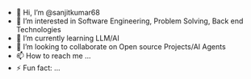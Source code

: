 - 👋 Hi, I’m @sanjitkumar68
- 👀 I’m interested in Software Engineering, Problem Solving, Back end Technologies
- 🌱 I’m currently learning LLM/AI
- 💞️ I’m looking to collaborate on Open source Projects/AI Agents
- 📫 How to reach me ...
- ⚡ Fun fact: ...

<!---
sanjitkumar68/sanjitkumar68 is a ✨ special ✨ repository because its `README.md` (this file) appears on your GitHub profile.
You can click the Preview link to take a look at your changes.
--->
